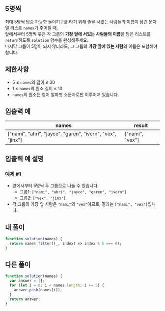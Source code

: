 ## 5명씩

최대 5명씩 탑승 가능한 놀이기구를 타기 위해 줄을 서있는 사람들의 이름이 담긴 문자열 리스트 `names`가 주어질 때,  
앞에서부터 5명씩 묶은 각 그룹의 **가장 앞에 서있는 사람들의 이름**을 담은 리스트를 `return`하도록 `solution` 함수를 완성해주세요.  
마지막 그룹이 5명이 되지 않더라도, 그 그룹의 **가장 앞에 있는 사람**의 이름은 포함해야 합니다.

## 제한사항

- 5 ≤ `names`의 길이 ≤ 30
- 1 ≤ `names`의 원소 길이 ≤ 10
- `names`의 원소는 영어 알파벳 소문자로만 이루어져 있습니다.

## 입출력 예

| names                                                      | result          |
| ---------------------------------------------------------- | --------------- |
| ["nami", "ahri", "jayce", "garen", "ivern", "vex", "jinx"] | ["nami", "vex"] |

## 입출력 예 설명

### 예제 #1

- 앞에서부터 5명씩 두 그룹으로 나눌 수 있습니다:
  - 그룹1: `["nami", "ahri", "jayce", "garen", "ivern"]`
  - 그룹2: `["vex", "jinx"]`
- 각 그룹의 가장 앞 사람은 `"nami"`와 `"vex"`이므로, 결과는 `["nami", "vex"]`입니다.

## 내 풀이

```js
function solution(names) {
  return names.filter((_, index) => index % 5 === 0);
}
```

## 다른 풀이

```js
function solution(names) {
  var answer = [];
  for (let i = 0; i < names.length; i += 5) {
    answer.push(names[i]);
  }
  return answer;
}
```
